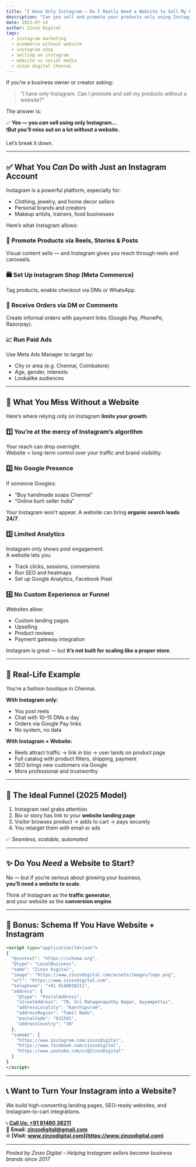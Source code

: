 ```yaml
---
title: "I Have Only Instagram – Do I Really Need a Website to Sell My Products?"
description: "Can you sell and promote your products only using Instagram, without a website? Here's what you’ll gain or miss out on by relying on social media alone in 2025."
date: 2025-07-14
author: Zinzo Digital
tags:
  - instagram marketing
  - ecommerce without website
  - instagram shop
  - selling on instagram
  - website vs social media
  - zinzo digital chennai
---
```


If you’re a business owner or creator asking:

> "I have only Instagram. Can I promote and sell my products without a website?"

The answer is:

✅ **Yes — you *can* sell using only Instagram...**  
❗️**But you’ll miss out on a lot without a website.**

Let’s break it down.

---

## ✅ What You *Can* Do with Just an Instagram Account

Instagram is a powerful platform, especially for:

- Clothing, jewelry, and home decor sellers
- Personal brands and creators
- Makeup artists, trainers, food businesses

Here’s what Instagram allows:

### 💼 Promote Products via Reels, Stories & Posts
Visual content sells — and Instagram gives you reach through reels and carousels.

### 🛍️ Set Up Instagram Shop (Meta Commerce)
Tag products, enable checkout via DMs or WhatsApp.

### 💬 Receive Orders via DM or Comments
Create informal orders with payment links (Google Pay, PhonePe, Razorpay).

### 📈 Run Paid Ads
Use Meta Ads Manager to target by:
- City or area (e.g. Chennai, Coimbatore)
- Age, gender, interests
- Lookalike audiences

---

## 🚫 What You Miss Without a Website

Here’s where relying only on Instagram **limits your growth**:

### 1️⃣ You’re at the mercy of Instagram’s algorithm
Your reach can drop overnight.  
Website = long-term control over your traffic and brand visibility.

### 2️⃣ No Google Presence
If someone Googles:
- “Buy handmade soaps Chennai”
- “Online kurti seller India”

Your Instagram won't appear. A website can bring **organic search leads 24/7**.

### 3️⃣ Limited Analytics
Instagram only shows post engagement.  
A website lets you:
- Track clicks, sessions, conversions
- Run SEO and heatmaps
- Set up Google Analytics, Facebook Pixel

### 4️⃣ No Custom Experience or Funnel
Websites allow:
- Custom landing pages
- Upselling
- Product reviews
- Payment gateway integration

Instagram is great — but **it’s not built for scaling like a proper store.**

---

## 👀 Real-Life Example

You’re a fashion boutique in Chennai.

**With Instagram only:**
- You post reels
- Chat with 10–15 DMs a day
- Orders via Google Pay links
- No system, no data

**With Instagram + Website:**
- Reels attract traffic → link in bio → user lands on product page
- Full catalog with product filters, shipping, payment
- SEO brings new customers via Google
- More professional and trustworthy

---

## 🔄 The Ideal Funnel (2025 Model)

1. Instagram reel grabs attention  
2. Bio or story has link to your **website landing page**  
3. Visitor browses product → adds to cart → pays securely  
4. You retarget them with email or ads

✅ *Seamless, scalable, automated*

---

## ✨ Do You *Need* a Website to Start?

No — but if you’re serious about growing your business,  
**you’ll need a website to scale**.

Think of Instagram as the **traffic generator**,  
and your website as the **conversion engine**.

---

## 🧩 Bonus: Schema If You Have Website + Instagram

```html
<script type="application/ld+json">
{
  "@context": "https://schema.org",
  "@type": "LocalBusiness",
  "name": "Zinzo Digital",
  "image": "https://www.zinzodigital.com/assets/images/logo.png",
  "url": "https://www.zinzodigital.com",
  "telephone": "+91 8148038211",
  "address": {
    "@type": "PostalAddress",
    "streetAddress": "78, Sri Mahaganapathy Nagar, Ayyampettai",
    "addressLocality": "Kanchipuram",
    "addressRegion": "Tamil Nadu",
    "postalCode": "631501",
    "addressCountry": "IN"
  },
  "sameAs": [
    "https://www.instagram.com/zinzodigital",
    "https://www.facebook.com/zinzodigital",
    "https://www.youtube.com/v/@ZinzoDigital"
  ]
}
</script>
```

---

## 📞 Want to Turn Your Instagram into a Website?

We build high-converting landing pages, SEO-ready websites, and Instagram-to-cart integrations.

📞 **[Call Us: +91 81480 38211](tel:+918148038211)**  
📧 **Email: zinzodigital@gmail.com**  
🌐 **[Visit: www.zinzodigital.com](https://www.zinzodigital.com)**

---

*Posted by Zinzo Digital – Helping Instagram sellers become business brands since 2017*
